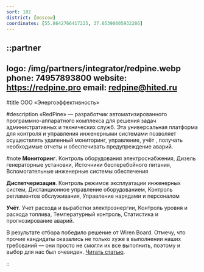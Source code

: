 ```yaml
---
sort: 102
district: [moscow]
coordinates: [55.8642766417225, 37.65390605932286]
---
```


::partner
---
logo: /img/partners/integrator/redpine.webp
phone: 74957893800
website: https://redpine.pro
email: redpine@hited.ru
---

#title
ООО «Энергоэффективность»

#description
«RedPine» — разработчик автоматизированного программно-аппаратного комплекса для решения задач административных и технических служб. Эта универсальная платформа для контроля и управления инженерными системами позволяет осуществлять удаленный мониторинг, управление, учёт , получать необходимые отчеты и обеспечивать предупреждение аварий.

#note
**Мониторинг**. Контроль оборудования электроснабжения, Дизель генераторные установки, Источники бесперебойного питания, Вспомогательные инженерные системы обеспечения

**Диспетчеризация**. Контроль режимов эксплуатации инженерных систем, Дистанционное управление оборудованием, Контроль регламентов обслуживания, Управление нарядами и персоналом

**Учёт**. Учет расхода и выработки электроэнергии, Контроль уровня и расхода топлива, Температурный контроль, Статистика и прогнозирование аварий.

В результате отбора победило решение от Wiren Board. Отмечу, что прочие кандидаты оказались не только хуже в выполнении наших требований — они просто не смогли их все выполнить, поэтому и выбор для нас был очевиден. [Читать статью](https://geektimes.ru/company/redpine/blog/291957/).

::
